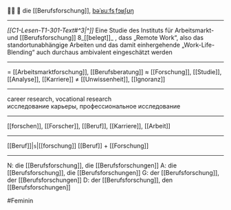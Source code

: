 🧑‍🔬 🔴 die [[Berufsforschung]], [bəˈʁuːfsˌfɔʁʃʊŋ](https://youglish.com/pronounce/Berufsforschung/german)

---
*[[C1-Lesen-T1-301-Text#^3|^]]* Eine Studie des Instituts für Arbeitsmarkt- und [[Berufsforschung]] 8_[[belegt]]_ , dass „Remote Work“, also das standortunabhängige Arbeiten und das damit einhergehende „Work-Life-Blending“ auch durchaus ambivalent eingeschätzt werden

---
= [[Arbeitsmarktforschung]], [[Berufsberatung]]
≈ [[Forschung]], [[Studie]], [[Analyse]], [[Karriere]]
≠ [[Unwissenheit]], [[Ignoranz]]

---
career research, vocational research  
исследование карьеры, профессиональное исследование

---
[[forschen]], [[Forscher]], [[Beruf]], [[Karriere]], [[Arbeit]]

---
[[Beruf]]|`s`|[[forschung]]
[[Beruf]] + [[Forschung]]


---
N: die [[Berufsforschung]], die [[Berufsforschungen]]
A: die [[Berufsforschung]], die [[Berufsforschungen]]
G: der [[Berufsforschung]], der [[Berufsforschungen]]
D: der [[Berufsforschung]], den [[Berufsforschungen]]

#Feminin 
